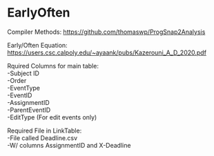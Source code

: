 # EarlyOften

Compiler Methods: https://github.com/thomaswp/ProgSnap2Analysis 

Early/Often Equation: https://users.csc.calpoly.edu/~ayaank/pubs/Kazerouni_A_D_2020.pdf

Rquired Columns for main table:<br/>
-Subject ID<br/>
-Order<br/>
-EventType<br/>
-EventID<br/>
-AssignmentID<br/>
-ParentEventID<br/>
-EditType (For edit events only)<br/>

Required File in LinkTable:<br/>
-File called Deadline.csv<br/>
-W/ columns AssignmentID and X-Deadline
